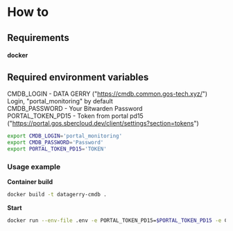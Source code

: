 # How to

## Requirements
#### docker

## Required environment variables

CMDB_LOGIN - DATA GERRY ("https://cmdb.common.gos-tech.xyz/") Login, "portal_monitoring" by default<br>
CMDB_PASSWORD - Your Bitwarden Password<br>
PORTAL_TOKEN_PD15 - Token from portal pd15 ("https://portal.gos.sbercloud.dev/client/settings?section=tokens") <br>

```bash
export CMDB_LOGIN='portal_monitoring'
export CMDB_PASSWORD='Password'
export PORTAL_TOKEN_PD15='TOKEN'
```

### Usage example

**Container build**
```bash
docker build -t datagerry-cmdb .   
```

**Start** 
```bash
docker run --env-file .env -e PORTAL_TOKEN_PD15=$PORTAL_TOKEN_PD15 -e CMDB_LOGIN=$CMDB_LOGIN -e CMDB_PASSWORD=$CMDB_PASSWORD --rm -it datagerry-cmdb
```